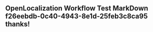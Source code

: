 <properties
ms.topic="hero-topic"
ms.test1="hero-topic"
ms.test2="test"/>

## OpenLocalization Workflow Test MarkDown f26eebdb-0c40-4943-8e1d-25feb3c8ca95 thanks!
